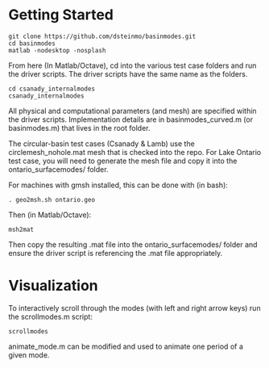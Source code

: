 # Getting Started

    git clone https://github.com/dsteinmo/basinmodes.git
    cd basinmodes
    matlab -nodesktop -nosplash

From here (In Matlab/Octave), cd into the various test case folders and run the driver scripts. The driver scripts have the same name as the folders.

    cd csanady_internalmodes
    csanady_internalmodes

All physical and computational parameters (and mesh) are specified within the driver scripts. Implementation details are in basinmodes_curved.m (or basinmodes.m) that lives in the root folder.

The circular-basin test cases (Csanady & Lamb) use the circlemesh_nohole.mat mesh that is checked into the repo. For Lake Ontario test case, you will need to generate the mesh file and copy it into the ontario_surfacemodes/ folder.

For machines with gmsh installed, this can be done with (in bash):

    . geo2msh.sh ontario.geo 

Then (in Matlab/Octave):

    msh2mat

Then copy the resulting .mat file into the ontario_surfacemodes/ folder and ensure the driver script is referencing the .mat file appropriately.

# Visualization

To interactively scroll through the modes (with left and right arrow keys) run the scrollmodes.m script:
	
    scrollmodes

animate_mode.m can be modified and used to animate one period of a given mode.

